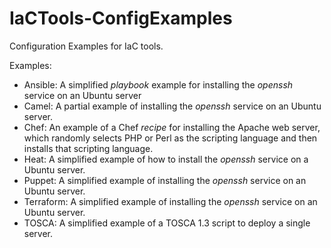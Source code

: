 # IaCTools-ConfigExamples
Configuration Examples for IaC tools.

Examples:
  - Ansible: A simplified _playbook_ example for installing the _openssh_ service on an Ubuntu server
  - Camel: A partial example of installing the _openssh_ service on an Ubuntu server.
  - Chef: An example of a Chef _recipe_ for installing the Apache web server, which randomly selects PHP or Perl as the scripting language and then installs that scripting language.
  - Heat: A simplified example of how to install the _openssh_ service on a Ubuntu server.
  - Puppet: A simplified example of installing the _openssh_ service on an Ubuntu server.
  - Terraform: A simplified example of installing the _openssh_ service on an Ubuntu server.
  - TOSCA: A simplified example of a TOSCA 1.3 script to deploy a single server.
